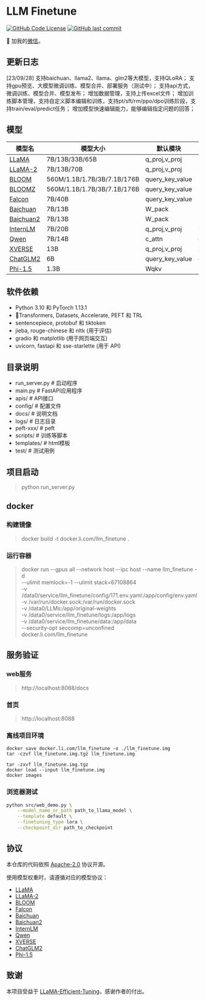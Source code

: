 # LLM Finetune

[![GitHub Code License](https://img.shields.io/github/license/simonlisiyu/llm_finetune)](LICENSE)
[![GitHub last commit](https://img.shields.io/github/last-commit/simonlisiyu/llm_finetune)](https://github.com/simonlisiyu/llm_finetune/commits/main)

👋 加我的[微信](wechat.jpg)。

## 更新日志

[23/09/28]
支持baichuan、llama2、llama、glm2等大模型，支持QLoRA；
支持gpu预览、大模型微调训练、模型合并、部署服务（测试中）；
支持api方式，微调训练、模型合并、模型发布；
增加数据管理，支持上传excel文件；
增加训练脚本管理，支持自定义脚本编辑和训练，支持pt/sft/rm/ppo/dpo训练阶段，支持train/eval/predict任务；
增加模型快速编辑能力，能够编辑指定问题的回答；


## 模型

| 模型名                                                   | 模型大小                     | 默认模块           | Template  |
| -------------------------------------------------------- | --------------------------- | ----------------- | --------- |
| [LLaMA](https://github.com/facebookresearch/llama)       | 7B/13B/33B/65B              | q_proj,v_proj     | -         |
| [LLaMA-2](https://huggingface.co/meta-llama)             | 7B/13B/70B                  | q_proj,v_proj     | llama2    |
| [BLOOM](https://huggingface.co/bigscience/bloom)         | 560M/1.1B/1.7B/3B/7.1B/176B | query_key_value   | -         |
| [BLOOMZ](https://huggingface.co/bigscience/bloomz)       | 560M/1.1B/1.7B/3B/7.1B/176B | query_key_value   | -         |
| [Falcon](https://huggingface.co/tiiuae/falcon-7b)        | 7B/40B                      | query_key_value   | -         |
| [Baichuan](https://github.com/baichuan-inc/Baichuan-13B) | 7B/13B                      | W_pack            | baichuan  |
| [Baichuan2](https://github.com/baichuan-inc/Baichuan2)   | 7B/13B                      | W_pack            | baichuan2 |
| [InternLM](https://github.com/InternLM/InternLM)         | 7B/20B                      | q_proj,v_proj     | intern    |
| [Qwen](https://github.com/QwenLM/Qwen-7B)                | 7B/14B                      | c_attn            | chatml    |
| [XVERSE](https://github.com/xverse-ai/XVERSE-13B)        | 13B                         | q_proj,v_proj     | xverse    |
| [ChatGLM2](https://github.com/THUDM/ChatGLM2-6B)         | 6B                          | query_key_value   | chatglm2  |
| [Phi-1.5](https://huggingface.co/microsoft/phi-1_5)      | 1.3B                        | Wqkv              | -         |



## 软件依赖

- Python 3.10 和 PyTorch 1.13.1
- 🤗Transformers, Datasets, Accelerate, PEFT 和 TRL
- sentencepiece, protobuf 和 tiktoken
- jieba, rouge-chinese 和 nltk (用于评估)
- gradio 和 matplotlib (用于网页端交互)
- uvicorn, fastapi 和 sse-starlette (用于 API)


## 目录说明
- run_server.py              # 启动程序
- main.py              # FastAPI应用程序
- apis/                 # API接口
- config/                 # 配置文件
- docs/                 # 说明文档
- logs/                # 日志目录
- peft-xxx/              # peft
- scripts/             # 训练等脚本
- templates/              # html模板
- test/                # 测试用例



## 项目启动
> python run_server.py

## docker
### 构建镜像
> docker build -t docker.li.com/llm_finetune .
### 运行容器
> docker run --gpus all --network host --ipc host --name llm_finetune -d \
--ulimit memlock=-1 --ulimit stack=67108864 \
-v /data0/service/llm_finetune/config/171.env.yaml:/app/config/env.yaml \
-v /var/run/docker.sock:/var/run/docker.sock \
-v /data0/LLMs:/app/original-weights \
-v /data0/service/llm_finetune/logs:/app/logs \
-v /data0/service/llm_finetune/data:/app/data \
--security-opt seccomp=unconfined \
docker.li.com/llm_finetune

## 服务验证
### web服务
> http://localhost:8088/docs

### 首页
> http://localhost:8088

### 离线项目环境
```shell
docker save docker.li.com/llm_finetune -o ./llm_finetune.img
tar -czvf llm_finetune.img.tgz llm_finetune.img

tar -zxvf llm_finetune.img.tgz
docker load --input llm_finetune.img
docker images
```


### 浏览器测试

```bash
python src/web_demo.py \
    --model_name_or_path path_to_llama_model \
    --template default \
    --finetuning_type lora \
    --checkpoint_dir path_to_checkpoint
```



## 协议

本仓库的代码依照 [Apache-2.0](LICENSE) 协议开源。

使用模型权重时，请遵循对应的模型协议：

- [LLaMA](https://github.com/facebookresearch/llama/blob/main/MODEL_CARD.md)
- [LLaMA-2](https://ai.meta.com/llama/license/)
- [BLOOM](https://huggingface.co/spaces/bigscience/license)
- [Falcon](LICENSE)
- [Baichuan](https://huggingface.co/baichuan-inc/baichuan-7B/resolve/main/baichuan-7B%20%E6%A8%A1%E5%9E%8B%E8%AE%B8%E5%8F%AF%E5%8D%8F%E8%AE%AE.pdf)
- [Baichuan2](https://huggingface.co/baichuan-inc/Baichuan2-7B-Base/resolve/main/Baichuan%202%E6%A8%A1%E5%9E%8B%E7%A4%BE%E5%8C%BA%E8%AE%B8%E5%8F%AF%E5%8D%8F%E8%AE%AE.pdf)
- [InternLM](https://github.com/InternLM/InternLM#open-source-license)
- [Qwen](https://huggingface.co/Qwen/Qwen-7B-Chat/blob/main/LICENSE)
- [XVERSE](https://github.com/xverse-ai/XVERSE-13B/blob/main/MODEL_LICENSE.pdf)
- [ChatGLM2](https://github.com/THUDM/ChatGLM2-6B/blob/main/MODEL_LICENSE)
- [Phi-1.5](https://huggingface.co/microsoft/phi-1_5/resolve/main/Research%20License.docx)


## 致谢

本项目受益于 [LLaMA-Efficient-Tuning](https://github.com/hiyouga/LLaMA-Efficient-Tuning)，感谢作者的付出。

